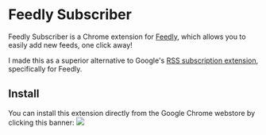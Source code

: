 # Feedly Subscriber

Feedly Subscriber is a Chrome extension for [Feedly](http://cloud.feedly.com),
which allows you to easily add new feeds, one click away!

I made this as a superior alternative to Google's
[RSS subscription extension](http://bit.ly/googlerss-extension), specifically for Feedly.

## Install

You can install this extension directly from the
Google Chrome webstore by clicking this banner:
[<img src='https://developer.chrome.com/webstore/images/ChromeWebStore_BadgeWBorder_v2_206x58.png'>](http://bit.ly/feedly-subscriber)

